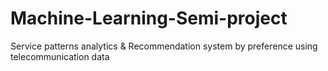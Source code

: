 # Machine-Learning-Semi-project
Service patterns analytics & Recommendation system by preference using telecommunication data
